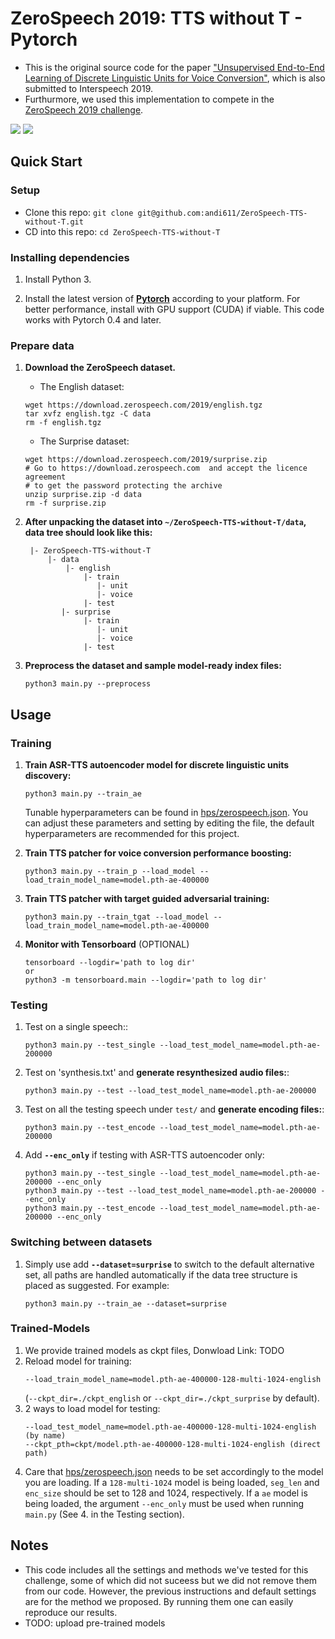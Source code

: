 # ZeroSpeech 2019: TTS without T - Pytorch
* This is the original source code for the paper ["Unsupervised End-to-End Learning of Discrete Linguistic Units for Voice Conversion"](https://arxiv.org/abs/1905.11563), which is also submitted to Interspeech 2019.
* Furthurmore, we used this implementation to compete in the [ZeroSpeech 2019 challenge](https://zerospeech.com/2019/).

<img src="https://github.com/andi611/ZeroSpeech-TTS-without-T/blob/master/result/image/stage1.png">
<img src="https://github.com/andi611/ZeroSpeech-TTS-without-T/blob/master/result/image/stage2.png">

## Quick Start

### Setup
* Clone this repo: `git clone git@github.com:andi611/ZeroSpeech-TTS-without-T.git`
* CD into this repo: `cd ZeroSpeech-TTS-without-T`

### Installing dependencies

1. Install Python 3.

2. Install the latest version of **[Pytorch](https://pytorch.org/get-started/locally/)** according to your platform. For better
	performance, install with GPU support (CUDA) if viable. This code works with Pytorch 0.4 and later.

### Prepare data

1. **Download the ZeroSpeech dataset.**
	- The English dataset:
	```
	wget https://download.zerospeech.com/2019/english.tgz
	tar xvfz english.tgz -C data
	rm -f english.tgz
	```
	- The Surprise dataset:
	```
	wget https://download.zerospeech.com/2019/surprise.zip
	# Go to https://download.zerospeech.com  and accept the licence agreement 
	# to get the password protecting the archive
	unzip surprise.zip -d data
	rm -f surprise.zip
	```

2. **After unpacking the dataset into `~/ZeroSpeech-TTS-without-T/data`, data tree should look like this:**
	```
	 |- ZeroSpeech-TTS-without-T
		 |- data
			 |- english
				 |- train
				 	|- unit
				 	|- voice
				 |- test
			|- surprise
				 |- train
				 	|- unit
				 	|- voice
				 |- test
	```

3. **Preprocess the dataset and sample model-ready index files:**
	```
	python3 main.py --preprocess
	```

## Usage

### Training

1. **Train ASR-TTS autoencoder model for discrete linguistic units discovery:**
	```
	python3 main.py --train_ae
	```
	Tunable hyperparameters can be found in [hps/zerospeech.json](hps/zerospeech.json). 
	You can adjust these parameters and setting by editing the file, the default hyperparameters are recommended for this project.

2. **Train TTS patcher for voice conversion performance boosting:**
	```
	python3 main.py --train_p --load_model --load_train_model_name=model.pth-ae-400000
	```

3. **Train TTS patcher with target guided adversarial training:**
	```
	python3 main.py --train_tgat --load_model --load_train_model_name=model.pth-ae-400000
	```

4. **Monitor with Tensorboard** (OPTIONAL)
	```
	tensorboard --logdir='path to log dir'
	or
	python3 -m tensorboard.main --logdir='path to log dir'
	```


### Testing
1. Test on a single speech::
	```
	python3 main.py --test_single --load_test_model_name=model.pth-ae-200000
	```

2. Test on 'synthesis.txt' and **generate resynthesized audio files:**:
	```
	python3 main.py --test --load_test_model_name=model.pth-ae-200000
	```

3. Test on all the testing speech under `test/` and **generate encoding files:**:
	```
	python3 main.py --test_encode --load_test_model_name=model.pth-ae-200000
	```

4. Add **`--enc_only`** if testing with ASR-TTS autoencoder only:
	```
	python3 main.py --test_single --load_test_model_name=model.pth-ae-200000 --enc_only
	python3 main.py --test --load_test_model_name=model.pth-ae-200000 --enc_only
	python3 main.py --test_encode --load_test_model_name=model.pth-ae-200000 --enc_only
	```

### Switching between datasets
1. Simply use add **`--dataset=surprise`** to switch to the default alternative set, all paths are handled automatically if the data tree structure is placed as suggested.
	For example:
	```
	python3 main.py --train_ae --dataset=surprise
	```

### Trained-Models
1. We provide trained models as ckpt files, Donwload Link: TODO
2. Reload model for training:
	```
	--load_train_model_name=model.pth-ae-400000-128-multi-1024-english
	```
	(`--ckpt_dir=./ckpt_english` or `--ckpt_dir=./ckpt_surprise` by default).
3. 2 ways to load model for testing:
	```
	--load_test_model_name=model.pth-ae-400000-128-multi-1024-english (by name)
	--ckpt_pth=ckpt/model.pth-ae-400000-128-multi-1024-english (direct path)
	```
4. Care that [hps/zerospeech.json](hps/zerospeech.json) needs to be set accordingly to the model you are loading. If a `128-multi-1024` model is being loaded, `seg_len` and `enc_size` should be set to 128 and 1024, respectively. If a `ae` model is being loaded, the argument `--enc_only` must be used when running `main.py` (See 4. in the Testing section).


## Notes
* This code includes all the settings and methods we've tested for this challenge, some of which did not suceess but we did not remove them from our code. However, the previous instructions and default settings are for the method we proposed. By running them one can easily reproduce our results.
* TODO: upload pre-trained models

